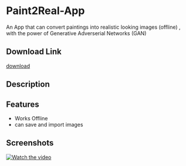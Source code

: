 # Paint2Real-App
An App that can convert paintings into realistic looking images (offline) , with the power of Generative Adverserial Networks (GAN)
## Download Link
[download](https://t.me/AB_Apps/8/15)
## Description


## Features
- Works Offline
- can save and import images

## Screenshots
 
[![Watch the video](path/to/thumbnail.jpg)]([https://raw.githubusercontent.com/your-username/your-repo/main/Paint2Real.mp4](https://github.com/1basalama/Paint2Real-App/blob/main/Paint2Real.mp4))


